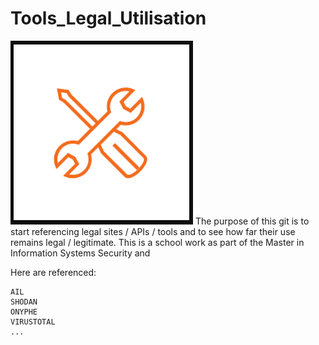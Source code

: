 # Tools_Legal_Utilisation
![image](https://github.com/MichalonCarpino/Tools_Legal_Utilisation/blob/main/Tools_Legal_Utilisation/images/tools.PNG)
The purpose of this git is to start referencing legal sites / APIs / tools and to see how far their use remains legal / legitimate. This is a school work as part of the Master in Information Systems Security and

Here are referenced:

    AIL
    SHODAN
    ONYPHE
    VIRUSTOTAL
    ...

